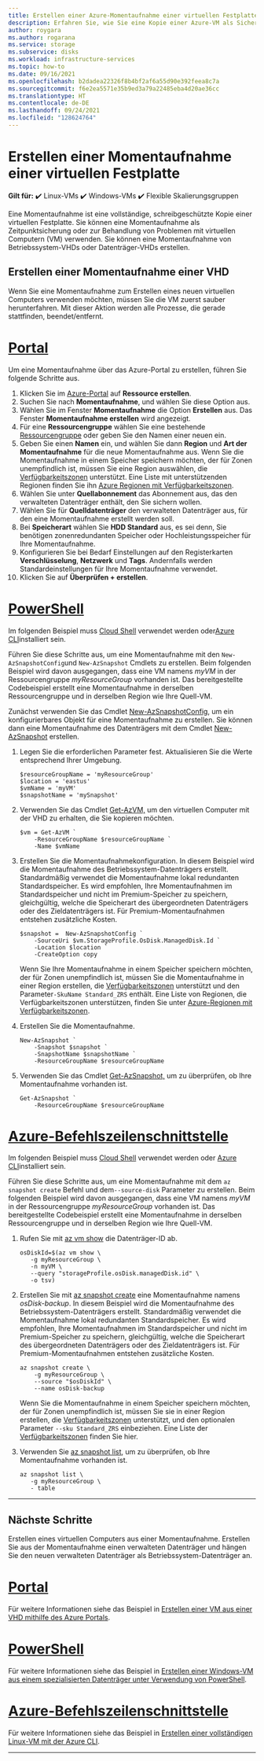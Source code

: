 ```yaml
---
title: Erstellen einer Azure-Momentaufnahme einer virtuellen Festplatte
description: Erfahren Sie, wie Sie eine Kopie einer Azure-VM als Sicherung oder für die Behandlung von Problemen mithilfe des Portals, PowerShell oder CLI erstellen.
author: roygara
ms.author: rogarana
ms.service: storage
ms.subservice: disks
ms.workload: infrastructure-services
ms.topic: how-to
ms.date: 09/16/2021
ms.openlocfilehash: b2dadea22326f8b4bf2af6a55d90e392feea8c7a
ms.sourcegitcommit: f6e2ea5571e35b9ed3a79a22485eba4d20ae36cc
ms.translationtype: HT
ms.contentlocale: de-DE
ms.lasthandoff: 09/24/2021
ms.locfileid: "128624764"
---
```

# <a name="create-a-snapshot-of-a-virtual-hard-disk"></a>Erstellen einer Momentaufnahme einer virtuellen Festplatte

**Gilt für:** :heavy_check_mark: Linux-VMs :heavy_check_mark: Windows-VMs :heavy_check_mark: Flexible Skalierungsgruppen

Eine Momentaufnahme ist eine vollständige, schreibgeschützte Kopie einer virtuellen Festplatte. Sie können eine Momentaufnahme als Zeitpunktsicherung oder zur Behandlung von Problemen mit virtuellen Computern (VM) verwenden. Sie können eine Momentaufnahme von Betriebssystem-VHDs oder Datenträger-VHDs erstellen.

## <a name="create-a-snapshot-of-a-vhd"></a>Erstellen einer Momentaufnahme einer VHD

Wenn Sie eine Momentaufnahme zum Erstellen eines neuen virtuellen Computers verwenden möchten, müssen Sie die VM zuerst sauber herunterfahren. Mit dieser Aktion werden alle Prozesse, die gerade stattfinden, beendet/entfernt.

# <a name="portal"></a>[Portal](#tab/portal)

Um eine Momentaufnahme über das Azure-Portal zu erstellen, führen Sie folgende Schritte aus.

1. Klicken Sie im [Azure-Portal](https://portal.azure.com) auf **Ressource erstellen**.
1. Suchen Sie nach **Momentaufnahme**, und wählen Sie diese Option aus.
1. Wählen Sie im Fenster **Momentaufnahme** die Option **Erstellen** aus. Das Fenster **Momentaufnahme erstellen** wird angezeigt.
1. Für eine **Ressourcengruppe** wählen Sie eine bestehende [Ressourcengruppe](/azure/azure-resource-manager/management/overview#resource-groups) oder geben Sie den Namen einer neuen ein.
1. Geben Sie einen **Namen** ein, und wählen Sie dann **Region** und **Art der Momentaufnahme** für die neue Momentaufnahme aus. Wenn Sie die Momentaufnahme in einem Speicher speichern möchten, der für Zonen unempfindlich ist, müssen Sie eine Region auswählen, die [Verfügbarkeitszonen](/azure/availability-zones/az-overview) unterstützt. Eine Liste mit unterstützenden Regionen finden Sie ihn [Azure Regionen mit Verfügbarkeitszonen](/azure/availability-zones/az-region#azure-regions-with-availability-zones).
1. Wählen Sie unter  **Quellabonnement** das Abonnement aus, das den verwalteten Datenträger enthält, den Sie sichern wollen.
1. Wählen Sie für **Quelldatenträger** den verwalteten Datenträger aus, für den eine Momentaufnahme erstellt werden soll.
1. Bei **Speicherart** wählen Sie **HDD Standard** aus, es sei denn, Sie benötigen zonenredundanten Speicher oder Hochleistungsspeicher für Ihre Momentaufnahme.
1. Konfigurieren Sie bei Bedarf Einstellungen auf den Registerkarten **Verschlüsselung**, **Netzwerk** und **Tags**. Andernfalls werden Standardeinstellungen für Ihre Momentaufnahme verwendet.
1. Klicken Sie auf **Überprüfen + erstellen**.

# <a name="powershell"></a>[PowerShell](#tab/powershell)

Im folgenden Beispiel muss [Cloud Shell](https://shell.azure.com/bash) verwendet werden oder[Azure CLI](/cli/azure/)installiert sein.

Führen Sie diese Schritte aus, um eine Momentaufnahme mit den `New-AzSnapshotConfig`und `New-AzSnapshot` Cmdlets zu erstellen. Beim folgenden Beispiel wird davon ausgegangen, dass eine VM namens *myVM* in der Ressourcengruppe *myResourceGroup* vorhanden ist. Das bereitgestellte Codebeispiel erstellt eine Momentaufnahme in derselben Ressourcengruppe und in derselben Region wie Ihre Quell-VM.

Zunächst verwenden Sie das Cmdlet [New-AzSnapshotConfig](/powershell/module/az.compute/new-azsnapshotconfig), um ein konfigurierbares Objekt für eine Momentaufnahme zu erstellen. Sie können dann eine Momentaufnahme des Datenträgers mit dem Cmdlet [New-AzSnapshot](/powershell/module/az.compute/new-azsnapshot) erstellen.

1. Legen Sie die erforderlichen Parameter fest. Aktualisieren Sie die Werte entsprechend Ihrer Umgebung.

   ```azurepowershell-interactive
   $resourceGroupName = 'myResourceGroup' 
   $location = 'eastus' 
   $vmName = 'myVM'
   $snapshotName = 'mySnapshot'  
   ```

1. Verwenden Sie das Cmdlet [Get-AzVM,](/powershell/module/az.compute/get-azvm) um den virtuellen Computer mit der VHD zu erhalten, die Sie kopieren möchten.

   ```azurepowershell-interactive
   $vm = Get-AzVM `
       -ResourceGroupName $resourceGroupName `
       -Name $vmName
   ```

1. Erstellen Sie die Momentaufnahmekonfiguration. In diesem Beispiel wird die Momentaufnahme des Betriebssystem-Datenträgers erstellt. Standardmäßig verwendet die Momentaufnahme lokal redundanten Standardspeicher. Es wird empfohlen, Ihre Momentaufnahmen im Standardspeicher und nicht im Premium-Speicher zu speichern, gleichgültig, welche die Speicherart des übergeordneten Datenträgers oder des Zieldatenträgers ist. Für Premium-Momentaufnahmen entstehen zusätzliche Kosten.

   ```azurepowershell-interactive
   $snapshot =  New-AzSnapshotConfig `
       -SourceUri $vm.StorageProfile.OsDisk.ManagedDisk.Id `
       -Location $location `
       -CreateOption copy
   ```

   Wenn Sie Ihre Momentaufnahme in einem Speicher speichern möchten, der für Zonen unempfindlich ist, müssen Sie die Momentaufnahme in einer Region erstellen, die [Verfügbarkeitszonen](/azure/availability-zones/az-overview) unterstützt und den Parameter`-SkuName Standard_ZRS` enthält. Eine Liste von Regionen, die Verfügbarkeitszonen unterstützen, finden Sie unter [Azure-Regionen mit Verfügbarkeitszonen](/azure/availability-zones/az-region#azure-regions-with-availability-zones).

1. Erstellen Sie die Momentaufnahme.

   ```azurepowershell-interactive
   New-AzSnapshot `
       -Snapshot $snapshot `
       -SnapshotName $snapshotName `
       -ResourceGroupName $resourceGroupName 
   ```

1. Verwenden Sie das Cmdlet [Get-AzSnapshot,](/powershell/module/az.compute/get-azsnapshot) um zu überprüfen, ob Ihre Momentaufnahme vorhanden ist.

    ```azurepowershell-interactive
    Get-AzSnapshot `
        -ResourceGroupName $resourceGroupName
    ```

# <a name="azure-cli"></a>[Azure-Befehlszeilenschnittstelle](#tab/cli)

Im folgenden Beispiel muss [Cloud Shell](https://shell.azure.com/bash) verwendet werden oder [Azure CLI](/cli/azure/)installiert sein.

Führen Sie diese Schritte aus, um eine Momentaufnahme mit dem `az snapshot create` Befehl und dem`--source-disk` Parameter zu erstellen. Beim folgenden Beispiel wird davon ausgegangen, dass eine VM namens *myVM* in der Ressourcengruppe *myResourceGroup* vorhanden ist. Das bereitgestellte Codebeispiel erstellt eine Momentaufnahme in derselben Ressourcengruppe und in derselben Region wie Ihre Quell-VM.

1. Rufen Sie mit [az vm show](/cli/azure/vm#az_vm_show) die Datenträger-ID ab.

    ```azurecli-interactive
    osDiskId=$(az vm show \
       -g myResourceGroup \
       -n myVM \
       --query "storageProfile.osDisk.managedDisk.id" \
       -o tsv)
    ```

1. Erstellen Sie mit [az snapshot create](/cli/azure/snapshot#az_snapshot_create) eine Momentaufnahme namens *osDisk-backup*. In diesem Beispiel wird die Momentaufnahme des Betriebssystem-Datenträgers erstellt. Standardmäßig verwendet die Momentaufnahme lokal redundanten Standardspeicher. Es wird empfohlen, Ihre Momentaufnahmen im Standardspeicher und nicht im Premium-Speicher zu speichern, gleichgültig, welche die Speicherart des übergeordneten Datenträgers oder des Zieldatenträgers ist. Für Premium-Momentaufnahmen entstehen zusätzliche Kosten.

    ```azurecli-interactive
    az snapshot create \
        -g myResourceGroup \
        --source "$osDiskId" \
        --name osDisk-backup
    ```

    Wenn Sie die Momentaufnahme in einem Speicher speichern möchten, der für Zonen unempfindlich ist, müssen Sie sie in einer Region erstellen, die [Verfügbarkeitszonen](/azure/availability-zones/az-overview) unterstützt, und den optionalen Parameter `--sku Standard_ZRS` einbeziehen. Eine Liste der [Verfügbarkeitszonen](/azure/availability-zones/az-region#azure-regions-with-availability-zones) finden Sie hier.
    
1. Verwenden Sie [az snapshot list](/cli/azure/snapshot#az_snapshot_list), um zu überprüfen, ob Ihre Momentaufnahme vorhanden ist.
    
    ```azurecli-interactive
    az snapshot list \
       -g myResourceGroup \
       - table
    ```

---

## <a name="next-steps"></a>Nächste Schritte

Erstellen eines virtuellen Computers aus einer Momentaufnahme. Erstellen Sie aus der Momentaufnahme einen verwalteten Datenträger und hängen Sie den neuen verwalteten Datenträger als Betriebssystem-Datenträger an.

# <a name="portal"></a>[Portal](#tab/portal)

Für weitere Informationen siehe das Beispiel in [Erstellen einer VM aus einer VHD mithilfe des Azure Portals](windows/create-vm-specialized-portal.md).

# <a name="powershell"></a>[PowerShell](#tab/powershell)

Für weitere Informationen siehe das Beispiel in [Erstellen einer Windows-VM aus einem spezialisierten Datenträger unter Verwendung von PowerShell](windows/create-vm-specialized.md).

# <a name="azure-cli"></a>[Azure-Befehlszeilenschnittstelle](#tab/cli)

Für weitere Informationen siehe das Beispiel in [Erstellen einer vollständigen Linux-VM mit der Azure CLI](/previous-versions/azure/virtual-machines/scripts/virtual-machines-linux-cli-sample-create-vm-from-snapshot?toc=%2fcli%2fmodule%2ftoc.json).

---

